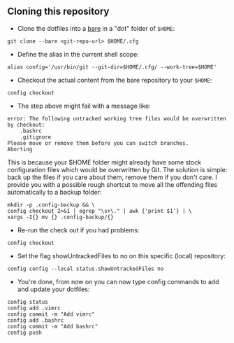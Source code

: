 ## Cloning this repository
- Clone the dotfiles into a [bare](https://www.saintsjd.com/2011/01/what-is-a-bare-git-repository/) in a "dot" folder of `$HOME`:

```
git clone --bare <git-repo-url> $HOME/.cfg
```

- Define the alias in the current shell scope:
```
alias config='/usr/bin/git --git-dir=$HOME/.cfg/ --work-tree=$HOME'
```

- Checkout the actual content from the bare repository to your `$HOME`:
```
config checkout
```

- The step above might fail with a message like:
```
error: The following untracked working tree files would be overwritten by checkout:
    .bashrc
    .gitignore
Please move or remove them before you can switch branches.
Aborting
```

This is because your $HOME folder might already have some stock configuration files which would be overwritten by Git. The solution is simple: back up the files if you care about them, remove them if you don't care. I provide you with a possible rough shortcut to move all the offending files automatically to a backup folder:
```
mkdir -p .config-backup && \
config checkout 2>&1 | egrep "\s+\." | awk {'print $1'} | \
xargs -I{} mv {} .config-backup/{}
```

- Re-run the check out if you had problems:
```
config checkout
```

- Set the flag showUntrackedFiles to no on this specific (local) repository:
```
config config --local status.showUntrackedFiles no
```

- You're done, from now on you can now type config commands to add and update your dotfiles:
```
config status
config add .vimrc
config commit -m "Add vimrc"
config add .bashrc
config commit -m "Add bashrc"
config push
```
